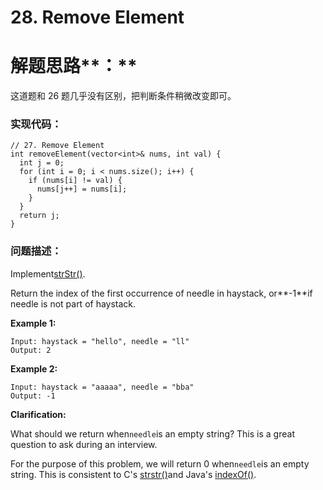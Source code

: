 # 28. Remove Element

# 解题思路**：**

这道题和 26 题几乎没有区别，把判断条件稍微改变即可。

### 实现代码：

```
// 27. Remove Element
int removeElement(vector<int>& nums, int val) {
  int j = 0;
  for (int i = 0; i < nums.size(); i++) {
    if (nums[i] != val) {
      nums[j++] = nums[i];
    }
  }
  return j;
}
```

### 问题描述：

Implement[strStr\(\)](http://www.cplusplus.com/reference/cstring/strstr/).

Return the index of the first occurrence of needle in haystack, or**-1**if needle is not part of haystack.

**Example 1:**

```
Input: haystack = "hello", needle = "ll"
Output: 2
```

**Example 2:**

```
Input: haystack = "aaaaa", needle = "bba"
Output: -1
```

**Clarification:**

What should we return when`needle`is an empty string? This is a great question to ask during an interview.

For the purpose of this problem, we will return 0 when`needle`is an empty string. This is consistent to C's [strstr\(\)](http://www.cplusplus.com/reference/cstring/strstr/)and Java's [indexOf\(\)](https://docs.oracle.com/javase/7/docs/api/java/lang/String.html#indexOf%28java.lang.String%29).

